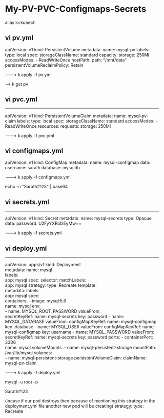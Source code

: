 # My-PV-PVC-Configmaps-Secrets

alias k=kubectl

vi pv.yml
---------   
apiVersion: v1
kind: PersistentVolume
metadata:
  name: mysql-pv
  labels:
    type: local
spec:
  storageClassName: standard
  capacity:
    storage: 250Mi
  accessModes:
    - ReadWriteOnce
  hostPath:
    path: "/mnt/data"
  persistentVolumeReclaimPolicy: Retain
  	
---> k apply -f pv.yml

--> k get pv

vi pvc.yml
----------
---
apiVersion: v1
kind: PersistentVolumeClaim
metadata:
  name: mysql-pv-claim
  labels:
    type: local
spec:
  storageClassName: standard
  accessModes:
    - ReadWriteOnce
  resources:
    requests:
      storage: 250Mi

---> k apply -f pvc.yml

vi configmaps.yml
-----------------
apiVersion: v1
kind: ConfigMap
metadata:
  name: mysql-configmap
data:
  username: sarath
  database: mysqldb

---> k apply -f configmaps.yml

echo -n "Sarath#123" | base64


vi secrets.yml
--------------
---
apiVersion: v1
kind: Secret
metadata:
  name: mysql-secrets
type: Opaque
data: 
  password: U2FyYXRoIzEyMw==

---> k apply -f secrets.yml

vi deploy.yml
-------------
---
apiVersion: apps/v1
kind: Deployment  
metadata:
  name: mysql  
  labels:         
    app: mysql
spec:
  selector:
    matchLabels:        
      app: mysql
  strategy:
    type: Recreate
  template:       
    metadata:
      labels:   
        app: mysql
    spec:                         
      containers:
      - image: mysql:5.6      
        name: mysql
        env:                     
        - name: MYSQL_ROOT_PASSWORD 
          valueFrom:              
            secretKeyRef:
              name: mysql-secrets
              key: password
        - name: MYSQL_DATABASE
          valueFrom:
            configMapKeyRef:
              name: mysql-configmap
              key: database
        - name: MYSQL_USER
          valueFrom:
            configMapKeyRef:
              name: mysql-configmap
              key: username
        - name: MYSQL_PASSWORD
          valueFrom:
            secretKeyRef:
              name: mysql-secrets
              key: password
        ports:
        - containerPort: 3306          
          name: mysql
        volumeMounts:
        - name: mysql-persistent-storage 
          mountPath: /var/lib/mysql
      volumes:                     
      - name: mysql-persistent-storage
        persistentVolumeClaim:
          claimName: mysql-pv-claim
   
---> k apply -f deploy.yml


mysql -u root -p

Sarath#123





(incase if our pod destroys then because of mentioning this strategy in the deployment.yml file another new pod will be creating)
  strategy:
    type: Recreate
							
